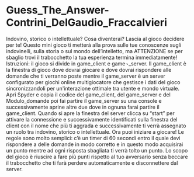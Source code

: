 # Guess_The_Answer-Contrini_DelGaudio_Fraccalvieri
Indovino, storico o intellettuale? Cosa diventerai? 
Lascia al gioco decidere per te!
Questo mini gioco ti metterà alla prova sulle tue conoscenze sugli indovinelli, sulla storia o sul mondo dell’intelletto, ma ATTENZIONE se per sbaglio trovi il trabocchetto la tua esperienza termina immediatamente!
Istruzioni: 
il gioco si divide in game_client e game¬_server. Il game_client è la finestra di gioco dove dovrai giocare e dove dovrai rispondere alle domande che ti verranno poste mentre il game_server è un server configurato per giochi online multigiocatore che gestisce i dati del gioco sincronizzandoli per un'interazione ottimale tra utente e mondo virtuale.
Apri Spyder e copia il codice del game_client, del game_server e del Modulo_domande poi fai partire il game_server su una console e successivamente aprine altre due dove in ognuna farai partire il game_client.
Quando si apre la finestra del server clicca su “start” per attivare la connessione e successivamente identificati sulla finestra del client con il nome che più ti aggrada e successivamente ti verrà assegnato un ruolo tra indovino, storico o intellettuale. Ora puoi iniziare a giocare! Le regole sono molto semplici: c’è un timer di 60 secondi entro il quale devi rispondere a delle domande in modo corretto e in questo modo acquisirai un punto mentre ad ogni risposta sbagliata ti verrà tolto un punto.
Lo scopo del gioco è riuscire a fare più punti rispetto al tuo avversario senza beccare il trabocchetto che ti farà perdere automaticamente e disconnettere dal server.
